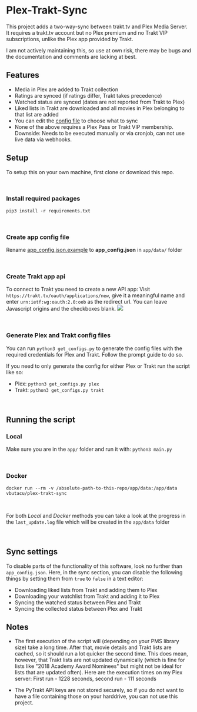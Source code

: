 # Plex-Trakt-Sync

This project adds a two-way-sync between trakt.tv and Plex Media Server. It
requires a trakt.tv account but no Plex premium and no Trakt VIP subscriptions,
unlike the Plex app provided by Trakt.

I am not actively maintaining this, so use at own risk, there may be bugs and
the documentation and comments are lacking at best.

## Features

 - Media in Plex are added to Trakt collection
 - Ratings are synced (if ratings differ, Trakt takes precedence)
 - Watched status are synced (dates are not reported from Trakt to Plex)
 - Liked lists in Trakt are downloaded and all movies in Plex belonging to that
   list are added
 - You can edit the [config file](https://github.com/VladButacu/PlexTraktSync/blob/master/app/data/app_config.json.example) to choose what to sync
 - None of the above requires a Plex Pass or Trakt VIP membership.
   Downside: Needs to be executed manually or via cronjob,
   can not use live data via webhooks.

## Setup

To setup this on your own machine, first clone or download this repo.

<br/>

### Install required packages
```
pip3 install -r requirements.txt
```
<br/>

### Create app config file
Rename [app_config.json.example](https://github.com/VladButacu/PlexTraktSync/blob/master/app/data/app_config.json.example) to **app_config.json** in `app/data/` folder

<br/>

### Create Trakt app api
To connect to Trakt you need to create a new API app: Visit
`https://trakt.tv/oauth/applications/new`, give it a meaningful name and enter
`urn:ietf:wg:oauth:2.0:oob` as the redirect url. You can leave Javascript
origins and the checkboxes blank.
<img src="https://github.com/VladButacu/PlexTraktSync/blob/master/docs/trakt_api_creation.png">

<br/>

### Generate Plex and Trakt config files
You can run `python3 get_configs.py` to generate the config files with the required credentials for Plex and Trakt. Follow the prompt guide to do so.

If you need to only generate the config for either Plex or Trakt run the script like so:
- Plex: `python3 get_configs.py plex`
- Trakt: `python3 get_configs.py trakt`

<br/>

## Running the script

### Local
Make sure you are in the `app/` folder and run it with:
`python3 main.py`

<br/>

### Docker
`docker run --rm -v /absolute-path-to-this-repo/app/data:/app/data vbutacu/plex-trakt-sync`

</br>

For both *Local* and *Docker* methods you can take a look at the progress in the `last_update.log` file which will be created in the `app/data` folder

</br>

## Sync settings
To disable parts of the functionality of this software, look no further than
`app_config.json`. Here, in the sync section, you can disable the following things
by setting them from `true` to `false` in a text editor:

 - Downloading liked lists from Trakt and adding them to Plex
 - Downloading your watchlist from Trakt and adding it to Plex
 - Syncing the watched status between Plex and Trakt
 - Syncing the collected status between Plex and Trakt

## Notes

 - The first execution of the script will (depending on your PMS library size)
   take a long time. After that, movie details and Trakt lists are cached, so
   it should run a lot quicker the second time. This does mean, however, that
   Trakt lists are not updated dynamically (which is fine for lists like "2018
   Academy Award Nominees" but might not be ideal for lists that are updated
   often). Here are the execution times on my Plex server: First run - 1228
   seconds, second run - 111 seconds

 - The PyTrakt API keys are not stored securely, so if you do not want to have
   a file containing those on your harddrive, you can not use this project.
